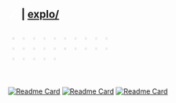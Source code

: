 ## <span style="color: white">⎇</span> | <span style="color: white"><a href="https://github.com/WillGAndre/explo">explo/</a></span>
<div class="dot-square">
  <span class="dot d1">.</span>
  <span class="dot d2">.</span>
  <span class="dot d3">.</span>
  <span class="dot d4">.</span>
  <span class="dot d5">.</span>
  <span class="dot d6">.</span>
  <span class="dot d7">.</span>
  <span class="dot d8">.</span>
  <span class="dot d9">.</span>
  <span class="dot d10">.</span>
  <span class="dot d11">.</span>
  <span class="dot d12">.</span>
  <span class="dot d13">.</span>
  <span class="dot d14">.</span>
  <span class="dot d15">.</span>
  <span class="dot d1">.</span>
  <span class="dot d2">.</span>
  <span class="dot d3">.</span>
  <span class="dot d4">.</span>
  <span class="dot d5">.</span>
  <span class="dot d6">.</span>
  <span class="dot d7">.</span>
  <span class="dot d8">.</span>
  <span class="dot d9">.</span>
  <span class="dot d10">.</span>
</div>

<style>
.dot-square {
  display: grid;
  grid-template-columns: repeat(10, 1ch);
  grid-template-rows: repeat(5, 1ch);
  font-family: monospace;
  font-size: 35px;
  line-height: 1ch;
  width: fit-content;
  color: #aaa;
}

.dot {
  opacity: 0.2;
  animation: pulse 1.6s linear infinite;
}

.dot.d1  { animation-delay: 0s;    }
.dot.d2  { animation-delay: 0.1s;  }
.dot.d3  { animation-delay: 0.2s;  }
.dot.d4  { animation-delay: 0.3s;  }
.dot.d5  { animation-delay: 0.4s;  }
.dot.d6  { animation-delay: 0.5s;  }
.dot.d7  { animation-delay: 0.6s;  }
.dot.d8  { animation-delay: 0.7s;  }
.dot.d9  { animation-delay: 0.8s;  }
.dot.d10 { animation-delay: 0.9s;  }
.dot.d11 { animation-delay: 1.0s;  }
.dot.d12 { animation-delay: 1.1s;  }
.dot.d13 { animation-delay: 1.2s;  }
.dot.d14 { animation-delay: 1.3s;  }
.dot.d15 { animation-delay: 1.4s;  }

@keyframes pulse {
  0%   { opacity: 0.2; }
  50%  { opacity: 1;   }
  100% { opacity: 0.2; }
}
</style>



[![Readme Card](https://github-readme-stats.vercel.app/api/pin/?username=WillGAndre&repo=aposturas&theme=apprentice)](https://github.com/WillGAndre/aposturas)
[![Readme Card](https://github-readme-stats.vercel.app/api/pin/?username=WillGAndre&repo=dt-kygn&theme=apprentice)](https://github.com/WillGAndre/dt-kygn)
[![Readme Card](https://github-readme-stats.vercel.app/api/pin/?username=WillGAndre&repo=rs-blockchain&theme=apprentice)](https://github.com/WillGAndre/rs-blockchain)